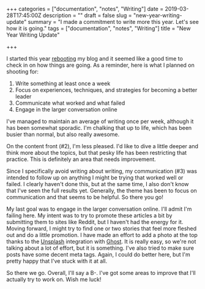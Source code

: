 +++
categories = ["documentation", "notes", "Writing"]
date = 2019-03-28T17:45:00Z
description = ""
draft = false
slug = "new-year-writing-update"
summary = "I made a commitment to write more this year. Let's see how it is going."
tags = ["documentation", "notes", "Writing"]
title = "New Year Writing Update"

+++

I started this year [rebooting](reboot/) my blog and it seemed like a good time to check in on how things are going. As a reminder, here is what I planned on shooting for:

1. Write something at least once a week
2. Focus on experiences, techniques, and strategies for becoming a better leader
3. Communicate what worked and what failed
4. Engage in the larger conversation online

I've managed to maintain an average of writing once per week, although it has been somewhat sporadic. I'm chalking that up to life, which has been busier than normal, but also really awesome.

On the content front (#2), I'm less pleased. I'd like to dive a little deeper and think more about the topics, but that pesky life has been restricting that practice. This is definitely an area that needs improvement.

Since I specifically avoid writing about writing, my communication (#3) was intended to follow up on anything I might be trying that worked well or failed. I clearly haven't done this, but at the same time, I also don't know that I've seen the full results yet. Generally, the theme has been to focus on communication and that seems to be helpful. So there you go!

My last goal was to engage in the larger conversation online. I'll admit I'm failing here. My intent was to try to promote these articles a bit by submitting them to sites like Reddit, but I haven't had the energy for it. Moving forward, I might try to find one or two stories that feel more fleshed out and do a little promotion. I have made an effort to add a photo at the top thanks to the [Unsplash](https://unsplash.com) integration with [Ghost](https://ghost.org). It is really easy, so we're not talking about a lot of effort, but it is something. I've also tried to make sure posts have some decent meta tags. Again, I could do better here, but I'm pretty happy that I've stuck with it at all.

So there we go. Overall, I'll say a B-. I've got some areas to improve that I'll actually try to work on. Wish me luck!
